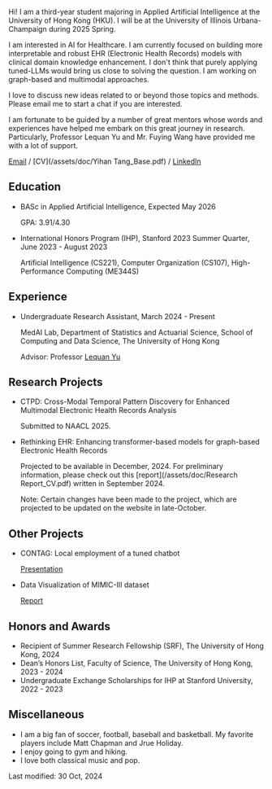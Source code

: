 Hi! I am a third-year student majoring in Applied Artificial Intelligence at the University of Hong Kong (HKU). I will be at the University of Illinois Urbana-Champaign during 2025 Spring.

I am interested in AI for Healthcare. I am currently focused on building more interpretable and robust EHR (Electronic Health Records) models with clinical domain knowledge enhancement. I don't think that purely applying tuned-LLMs would bring us close to solving the question. I am working on graph-based and multimodal approaches. 

I love to discuss new ideas related to or beyond those topics and methods. Please email me to start a chat if you are interested.

I am fortunate to be guided by a number of great mentors whose words and experiences have helped me embark on this great journey in research. Particularly, Professor Lequan Yu and Mr. Fuying Wang have provided me with a lot of support. 

[Email](mailto:hanktang.yh@gmail.com) / [CV](/assets/doc/Yihan Tang_Base.pdf) / [LinkedIn](https://www.linkedin.com/in/yihan-tang-hank/) 

## Education
- BASc in Applied Artificial Intelligence, Expected May 2026

  GPA: 3.91/4.30
- International Honors Program (IHP), Stanford 2023 Summer Quarter, June 2023 - August 2023

  Artificial Intelligence (CS221), Computer Organization (CS107), High-Performance Computing (ME344S)

## Experience 
- Undergraduate Research Assistant, March 2024 - Present

  MedAI Lab, Department of Statistics and Actuarial Science, School of Computing and Data Science, The University of Hong Kong
  
  Advisor: Professor [Lequan Yu](https://yulequan.github.io)

## Research Projects
- CTPD: Cross-Modal Temporal Pattern Discovery for Enhanced Multimodal Electronic Health Records Analysis

  Submitted to NAACL 2025.
- Rethinking EHR: Enhancing transformer-based models for graph-based Electronic Health Records

  Projected to be available in December, 2024. For preliminary information, please check out this [report](/assets/doc/Research Report_CV.pdf) written in September 2024.

  Note: Certain changes have been made to the project, which are projected to be updated on the website in late-October.

## Other Projects
- CONTAG: Local employment of a tuned chatbot
  
  [Presentation](/assets/doc/DESN9002_Presentation.pdf)
- Data Visualization of MIMIC-III dataset
  
  [Report](/assets/doc/stat3622_report.pdf)

## Honors and Awards 
- Recipient of Summer Research Fellowship (SRF), The University of Hong Kong, 2024
- Dean’s Honors List, Faculty of Science, The University of Hong Kong, 2023 - 2024
- Undergraduate Exchange Scholarships for IHP at Stanford University,	2022 - 2023

## Miscellaneous
- I am a big fan of soccer, football, baseball and basketball. My favorite players include Matt Chapman and Jrue Holiday.
- I enjoy going to gym and hiking.
- I love both classical music and pop.

Last modified: 30 Oct, 2024
